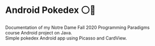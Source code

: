 # Android Pokedex :white_circle::red_circle:
Documentation of my Notre Dame Fall 2020 Programming Paradigms course Android project on Java.  
Simple pokedex Android app using Picasso and CardView.
